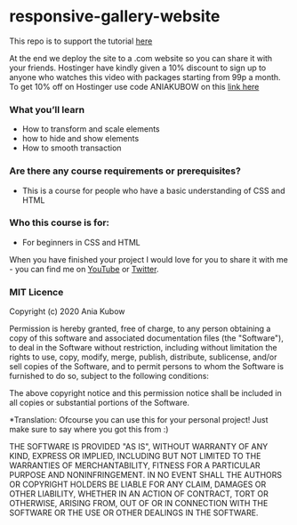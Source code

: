 # responsive-gallery-website
This repo is to support the tutorial [here](https://youtu.be/exghLWA3ZIU)

At the end we deploy the site to a .com website so you can share it with your friends. Hostinger have kindly given a 10% discount to sign up to anyone who watches this video with packages starting from 99p a month.  To get 10% off on Hostinger use code ANIAKUBOW on this [link here](https://www.hostinger.com/aniakubow)

### What you’ll learn
* How to transform and scale elements
* how to hide and show elements
* How to smooth transaction

### Are there any course requirements or prerequisites?
* This is a course for people who have a basic understanding of CSS and HTML

### Who this course is for:
* For beginners in CSS and HTML

When you have finished your project I would love for you to share it with me - you can find me on [YouTube](https://www.youtube.com/aniakubow)  or [Twitter](https://www.twitter.com/ania_kubow). 


### MIT Licence

Copyright (c) 2020 Ania Kubow

Permission is hereby granted, free of charge, to any person obtaining a copy of this software and associated documentation files (the "Software"), to deal in the Software without restriction, including without limitation the rights to use, copy, modify, merge, publish, distribute, sublicense, and/or sell copies of the Software, and to permit persons to whom the Software is furnished to do so, subject to the following conditions:

The above copyright notice and this permission notice shall be included in all copies or substantial portions of the Software.

*Translation: Ofcourse you can use this for your personal project! Just make sure to say where you got this from :)

THE SOFTWARE IS PROVIDED "AS IS", WITHOUT WARRANTY OF ANY KIND, EXPRESS OR IMPLIED, INCLUDING BUT NOT LIMITED TO THE WARRANTIES OF MERCHANTABILITY, FITNESS FOR A PARTICULAR PURPOSE AND NONINFRINGEMENT. IN NO EVENT SHALL THE AUTHORS OR COPYRIGHT HOLDERS BE LIABLE FOR ANY CLAIM, DAMAGES OR OTHER LIABILITY, WHETHER IN AN ACTION OF CONTRACT, TORT OR OTHERWISE, ARISING FROM, OUT OF OR IN CONNECTION WITH THE SOFTWARE OR THE USE OR OTHER DEALINGS IN THE SOFTWARE.
